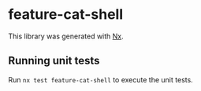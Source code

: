 # feature-cat-shell

This library was generated with [Nx](https://nx.dev).

## Running unit tests

Run `nx test feature-cat-shell` to execute the unit tests.
